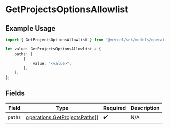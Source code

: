 # GetProjectsOptionsAllowlist

## Example Usage

```typescript
import { GetProjectsOptionsAllowlist } from "@vercel/sdk/models/operations";

let value: GetProjectsOptionsAllowlist = {
    paths: [
        {
            value: "<value>",
        },
    ],
};
```

## Fields

| Field                                                                        | Type                                                                         | Required                                                                     | Description                                                                  |
| ---------------------------------------------------------------------------- | ---------------------------------------------------------------------------- | ---------------------------------------------------------------------------- | ---------------------------------------------------------------------------- |
| `paths`                                                                      | [operations.GetProjectsPaths](../../models/operations/getprojectspaths.md)[] | :heavy_check_mark:                                                           | N/A                                                                          |